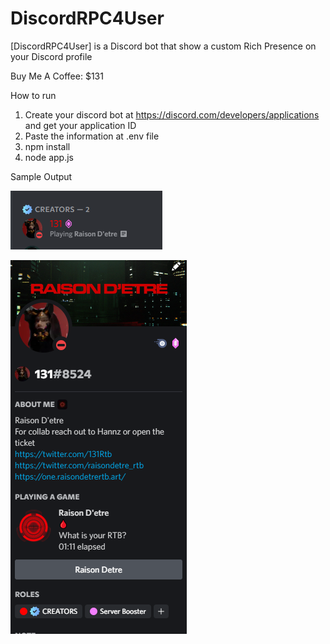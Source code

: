 # DiscordRPC4User
[DiscordRPC4User] is a Discord bot that show a custom Rich Presence on your Discord profile

Buy Me A Coffee: $131

How to run

1) Create your discord bot at https://discord.com/developers/applications and get your application ID
2) Paste the information at .env file
3) npm install
4) node app.js

Sample Output

![](images/Capture1.PNG)

![](images/Capture.PNG)
